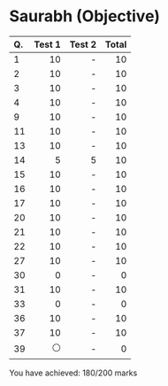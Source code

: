 Saurabh (Objective)
===================
|Q. |Test 1|Test 2|Total|
|:--|-----:|-----:|----:|
|1  |10    |-     |10   |
|2  |10    |-     |10   |
|3  |10    |-     |10   |
|4  |10    |-     |10   |
|9  |10    |-     |10   |
|11 |10    |-     |10   |
|13 |10    |-     |10   |
|14 |5     |5     |10   |
|15 |10    |-     |10   |
|16 |10    |-     |10   |
|17 |10    |-     |10   |
|20 |10    |-     |10   |
|21 |10    |-     |10   |
|22 |10    |-     |10   |
|27 |10    |-     |10   |
|30 |0     |-     |0    |
|31 |10    |-     |10   |
|33 |0     |-     |0    |
|36 |10    |-     |10   |
|37 |10    |-     |10   |
|39 |:white_circle:|-     |0    |
You have achieved: 180/200 marks